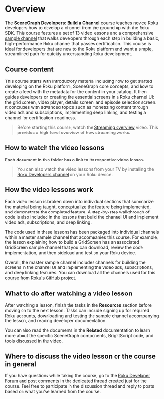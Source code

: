 # Overview

The **SceneGraph Developers: Build a Channel** course teaches novice Roku developers how to develop a channel from the ground up with the Roku SDK. This course features a set of 13 video lessons and a comprehensive [sample channel](https://github.com/rokudev/scenegraph-master-sample) that walks developers through each step in building a basic, high-performance Roku channel that passes certification. This course is ideal for developers that are new to the Roku platform and want a simple, streamlined path for quickly understanding Roku development.

## Course content

This course starts with introductory material including how to get started developing on the Roku platform, SceneGraph core concepts, and how to create a feed with the metadata for the content in your catalog. It then guides developers on creating the essential screens in a Roku channel UI: the grid screen, video player, details screen, and episode selection screen. It concludes with advanced topics such as monetizing content through video ads and subscriptions, implementing deep linking, and testing a channel for certification-readiness.

> Before starting this course, watch the [Streaming overview](https://image.roku.com/ZHZscHItMTc2/roku-streaming-overview-v2.mp4) video. This provides a high-level overview of how streaming works. 

## How to watch the video lessons

Each document in this folder has a link to its respective video lesson. 

> You can also watch the video lessons from your TV by installing the [Roku Developers channel](https://my.roku.com/account/add/HL5RPZ) on your Roku device.

## How the video lessons work

Each video lesson is broken down into individual sections that summarize the material being taught, conceptualize the feature being implemented, and demonstrate the completed feature. A step-by-step walkthrough of code is also included in the lessons that build the channel UI and implement video ads, subscriptions, and deep linking. 

The code used in these lessons has been packaged into individual channels within a master sample channel that accompanies this  course. For example, the lesson explaining how to build a GridScreen has an associated GridScreen sample channel that you can download, review the code implementation, and then sideload and test on your Roku device. 

Overall, the master sample channel includes channels for building the screens in the channel UI and implementing the video ads, subscriptions, and deep linking features. You can download all the channels used for this course from [Roku's GitHub project](https://github.com/rokudev/scenegraph-master-sample).

## What to do after watching a video lesson

After watching a lesson, finish the tasks in the **Resources** section before moving on to the next lesson. Tasks can include signing up for required Roku accounts, downloading and testing the sample channel accompanying the lesson, and reading developer documentation. 

You can also read the documents in the **Related** documentation to learn more about the specific SceneGraph components, BrightScript code, and tools discussed in the video.

## Where to discuss the video lesson or the course in general

If you have questions while taking the course, go to the [Roku Developer Forum](https://go.roku.com/wMoGr9zx-) and post comments in the dedicated thread created just for the course. Feel free to participate in the discussion thread and reply to posts based on what you've learned from the course.
